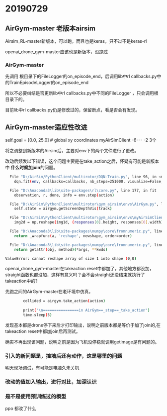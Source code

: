 # 20190729

## AirGym-master 老版本airsim

Airsim_RL-master新版本，可以跑，而且也是keras，只不过不是keras-rl

openai_drone_gym-master应该也是新版本，没跑过

### AirGym-master
先调用 根目录下的FileLogger的on_episode_end，后调用lib中rl callbacks.py中的TrainEpisodeLogger的on_episode_end

所以不必要纠结是否更新lib中rl callbacks.py中不同的FileLogger ，只会调用根目录下的。

目前lib中rl callbacks.py仍是修改过的，保留断点，看是否会有发现。


## AirGym-master适应性改进

self.goal = [0.0, 25.0] # global xy coordinates
myAirSimClient
-6---  -2  3个

将之调整到新版本的Airsim后，主要对env下的两个文件进行了更改。

改动后频发以下错误，这个问题主要是在take_action之后，怀疑有可能是新版本中 **什么时候加join**的问题。
``` bash
  File "D:/AirSim/PythonClient/multirotor/DQN-Train.py", line 96, in <module>
    dqn.fit(env, callbacks=callbacks, nb_steps=251000, visualize=False, verbose=2, log_interval=100)

  File "D:\Anaconda3\lib\site-packages\rl\core.py", line 177, in fit
    observation, r, done, info = env.step(action)

  File "D:\AirSim\PythonClient\multirotor\gym_airsim\envs\AirGym.py", line 119, in _step
    self.state = airgym.getScreenDepthVis(track)

  File "D:\AirSim\PythonClient\multirotor\gym_airsim\envs\myAirSimClient.py", line 135, in getScreenDepthVis
    img2d = np.reshape(img1d, (responses[0].height, responses[0].width))

  File "D:\Anaconda3\lib\site-packages\numpy\core\fromnumeric.py", line 292, in reshape
    return _wrapfunc(a, 'reshape', newshape, order=order)

  File "D:\Anaconda3\lib\site-packages\numpy\core\fromnumeric.py", line 56, in _wrapfunc
    return getattr(obj, method)(*args, **kwds)

ValueError: cannot reshape array of size 1 into shape (0,0)
``` 

openai_drone_gym-master在takeaction reset中都加了，其他地方都没加，straight函数也都没加，这样有意义吗？会不会straight还没结束就执行了takeaction中的?

先跑之间的AirGym-master在老环境中仿真，
``` bash
        collided = airgym.take_action(action)
        
        print("\n================in AirGym==_step==_take_action")
        time.sleep(5)
```
发现基本都是drone停下来后才打印输出，说明之前版本都是等价于加了join的,在takeaction reset中都加join后再测试。

确实不再出现该问题，说明之前是因为飞机没停稳就调用getimage是有问题的。

### 引入的新问题是，撞墙后还有动作，这是哪里的问题

明天现场调试，有可能是电脑久未关机


### 改动的值加入输出，进行对比，加深认识



### 是不是使用预训练过的模型




ppo 都改了什么






